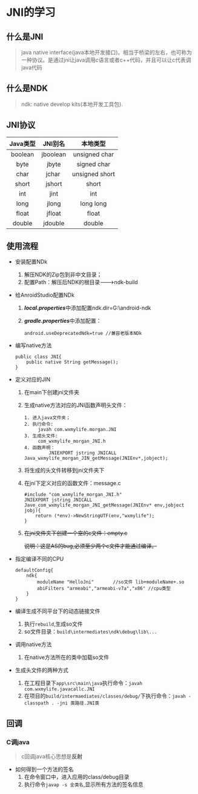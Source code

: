 # JNI的学习
 
## 什么是JNI
	
> java native interface(java本地开发接口)。相当于桥梁的左右，也可称为一种协议。是通过jni让java调用c语言或者c++代码，并且可以让c代表调java代码


## 什么是NDK

> ndk: native develop kits(本地开发工具包).

## JNI协议

|Java类型| JNI别名 | 本地类型 |  
| :-: | :-: | :-: |
| boolean | jboolean | unsigned char |
| byte | jbyte | signed char | 
| char | jchar  | unsigned short | 
| short | jshort | short |  
| int | jint | int |
| long | jlong | long long | 
| float | jfloat | float |  
| double | jdouble | double |  

## 使用流程

- 安装配置NDk
    1. 解压NDK的Zip包到非中文目录；
    2. 配置Path：解压后NDK的根目录--->ndk-build 
- 给AnroidStudio配置NDk
    1. ***local.properties***中添加配置ndk.dir=G\:\\android-ndk
    2. ***gradle.properties***中添加配置：
    
        ~~~
        android.useDeprecatedNdk=true //兼容老版本NDk
        ~~~
- 编写native方法

    ~~~
    public class JNI{
        public native String getMessage();
    }   
    ~~~
- 定义对应的JIN
    1. 在main下创建jni文件夹
    2. 生成native方法对应的JNI函数声明头文件：
       
       ~~~
       1. 进入java文件夹；
       2. 执行命令:
            javah com.wxmylife.morgan.JNI
       3. 生成头文件: 
            com_wxmylife_morgan_JNI.h
       4. 函数声明：
                JNIEXPORT jstring JNICALL Java_wxmylife_morgan_JIN_getMessage(JNIEnv*,jobject);
       ~~~
       
    3. 将生成的头文件转移到jni文件夹下
    4. 在jni下定义对应的函数文件：message.c
        
        ```
        #include "com_wxmylife_morgan_JNI.h"
        JNIEXPORT jstring JNICALL
        Jave_com_wxmylife_morgan_JNI_getMessage(JNIEnv* env,jobject jobj){
            return (*env)->NewStringUTF(env,"wxmylife");                
        }
        ```
        
    5. ~~在jni文件夹下创建一个空的c文件：empty.c~~
    
        ~~说明：这是AS的bug,必须至少两个c文件才能通过编译。~~
  
- 指定编译不同的CPU

    ```
    defaultConfig{
        ndk{
            moduleName "HelloJni"       //so文件 lib+moduleName+.so
            abiFilters "armeabi","armeabi-v7a","x86" //cpu类型
        }
    }
    ```
    
- 编译生成不同平台下的动态链接文件
    1. 执行`rebuild`,生成so文件
    2. so文件目录：`build\intermediates\ndk\debug\lib\...`
- 调用native方法
    1. 在native方法所在的类中加载so文件

    
    
- 生成头文件的两种方式
    1. 在工程目录下`app\src\main\java`执行命令：`javah com.wxmylife.javacallc.JNI`
    2. 在项目的`build/intermaediates/classes/debug/`下执行命令：`javah -classpath . -jni 类路径.JNI类`
    
## 回调
### C调java
> c回调java核心思想是**反射**

- 如何得到一个方法的签名
    1. 在命令窗口中，进入应用的class/debug目录
    2. 执行命令`javap -s 全类名`,显示所有方法的签名信息

